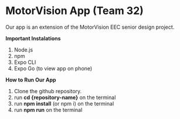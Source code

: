# MotorVision App (Team 32)

Our app is an extension of the MotorVision EEC senior design project.

**Important Instalations**
1. Node.js
2. npm
3. Expo CLI
4. Expo Go (to view app on phone)
   
**How to Run Our App**
1. Clone the github repository.
2. run **cd {repository-name}** on the terminal
3. run **npm install** (or npm i) on the terminal
4. run **npm run** on the terminal
